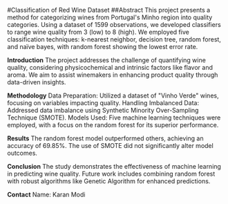#Classification of Red Wine Dataset
##Abstract
This project presents a method for categorizing wines from Portugal's Minho region into quality categories. Using a dataset of 1599 observations, we developed classifiers to range wine quality from 3 (low) to 8 (high). We employed five classification techniques: k-nearest neighbor, decision tree, random forest, and naïve bayes, with random forest showing the lowest error rate.

**Introduction**
The project addresses the challenge of quantifying wine quality, considering physicochemical and intrinsic factors like flavor and aroma. We aim to assist winemakers in enhancing product quality through data-driven insights.

**Methodology**
Data Preparation: Utilized a dataset of "Vinho Verde" wines, focusing on variables impacting quality.
Handling Imbalanced Data: Addressed data imbalance using Synthetic Minority Over-Sampling Technique (SMOTE).
Models Used: Five machine learning techniques were employed, with a focus on the random forest for its superior performance.

**Results**
The random forest model outperformed others, achieving an accuracy of 69.85%. The use of SMOTE did not significantly alter model outcomes.

**Conclusion**
The study demonstrates the effectiveness of machine learning in predicting wine quality. Future work includes combining random forest with robust algorithms like Genetic Algorithm for enhanced predictions.

**Contact**
Name: Karan Modi
